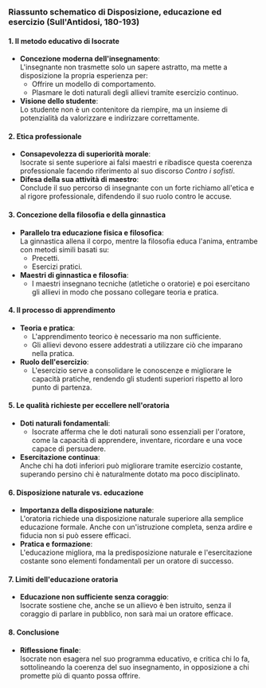 ### Riassunto schematico di **Disposizione, educazione ed esercizio** (Sull'Antidosi, 180-193)

#### 1. **Il metodo educativo di Isocrate**
   - **Concezione moderna dell'insegnamento**:  
     L'insegnante non trasmette solo un sapere astratto, ma mette a disposizione la propria esperienza per:
     - Offrire un modello di comportamento.
     - Plasmare le doti naturali degli allievi tramite esercizio continuo.
   - **Visione dello studente**:  
     Lo studente non è un contenitore da riempire, ma un insieme di potenzialità da valorizzare e indirizzare correttamente.

#### 2. **Etica professionale**
   - **Consapevolezza di superiorità morale**:  
     Isocrate si sente superiore ai falsi maestri e ribadisce questa coerenza professionale facendo riferimento al suo discorso *Contro i sofisti*.
   - **Difesa della sua attività di maestro**:  
     Conclude il suo percorso di insegnante con un forte richiamo all'etica e al rigore professionale, difendendo il suo ruolo contro le accuse.

#### 3. **Concezione della filosofia e della ginnastica**
   - **Parallelo tra educazione fisica e filosofica**:  
     La ginnastica allena il corpo, mentre la filosofia educa l'anima, entrambe con metodi simili basati su:
     - Precetti.
     - Esercizi pratici.
   - **Maestri di ginnastica e filosofia**:  
     - I maestri insegnano tecniche (atletiche o oratorie) e poi esercitano gli allievi in modo che possano collegare teoria e pratica.

#### 4. **Il processo di apprendimento**
   - **Teoria e pratica**:  
     - L'apprendimento teorico è necessario ma non sufficiente.  
     - Gli allievi devono essere addestrati a utilizzare ciò che imparano nella pratica.
   - **Ruolo dell'esercizio**:  
     - L'esercizio serve a consolidare le conoscenze e migliorare le capacità pratiche, rendendo gli studenti superiori rispetto al loro punto di partenza.

#### 5. **Le qualità richieste per eccellere nell'oratoria**
   - **Doti naturali fondamentali**:  
     - Isocrate afferma che le doti naturali sono essenziali per l'oratore, come la capacità di apprendere, inventare, ricordare e una voce capace di persuadere.
   - **Esercitazione continua**:  
     Anche chi ha doti inferiori può migliorare tramite esercizio costante, superando persino chi è naturalmente dotato ma poco disciplinato.

#### 6. **Disposizione naturale vs. educazione**
   - **Importanza della disposizione naturale**:  
     L'oratoria richiede una disposizione naturale superiore alla semplice educazione formale. Anche con un'istruzione completa, senza ardire e fiducia non si può essere efficaci.
   - **Pratica e formazione**:  
     L'educazione migliora, ma la predisposizione naturale e l'esercitazione costante sono elementi fondamentali per un oratore di successo.

#### 7. **Limiti dell'educazione oratoria**
   - **Educazione non sufficiente senza coraggio**:  
     Isocrate sostiene che, anche se un allievo è ben istruito, senza il coraggio di parlare in pubblico, non sarà mai un oratore efficace.

#### 8. **Conclusione**
   - **Riflessione finale**:  
     Isocrate non esagera nel suo programma educativo, e critica chi lo fa, sottolineando la coerenza del suo insegnamento, in opposizione a chi promette più di quanto possa offrire.

